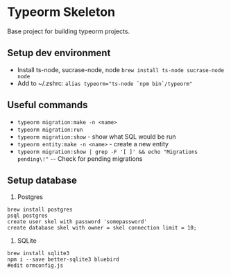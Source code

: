# Typeorm Skeleton

Base project for building typeorm projects.

## Setup dev environment

* Install ts-node, sucrase-node, node `brew install ts-node sucrase-node node`  
* Add to ~/.zshrc: ``alias typeorm="ts-node `npm bin`/typeorm"``


## Useful commands

* `typeorm migration:make -n <name>`
* `typeorm migration:run`
* `typeorm migration:show` - show what SQL would be run
* `typeorm entity:make -n <name>` - create a new entity
* `typeorm migration:show | grep -F '[ ]' && echo "Migrations pending\!"` -- Check for pending migrations

## Setup database

1. Postgres

```shell
brew install postgres
psql postgres
create user skel with password 'somepassword'
create database skel with owner = skel connection limit = 10;
```

1. SQLite

```shell
brew install sqlite3
npm i --save better-sqlite3 bluebird
#edit ormconfig.js
```
